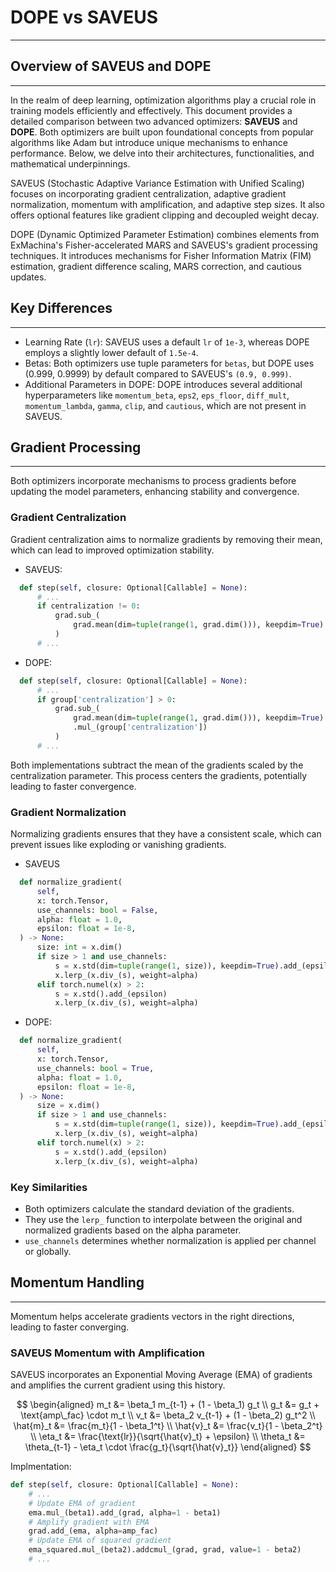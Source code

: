 # DOPE vs SAVEUS

---

## Overview of SAVEUS and DOPE

---

In the realm of deep learning, optimization algorithms play a crucial role in training models efficiently and effectively. This document provides a detailed comparison between two advanced optimizers: **SAVEUS** and **DOPE**. Both optimizers are built upon foundational concepts from popular algorithms like Adam but introduce unique mechanisms to enhance performance. Below, we delve into their architectures, functionalities, and mathematical underpinnings.

SAVEUS (Stochastic Adaptive Variance Estimation with Unified Scaling) focuses on incorporating gradient centralization, adaptive gradient normalization, momentum with amplification, and adaptive step sizes. It also offers optional features like gradient clipping and decoupled weight decay.

DOPE (Dynamic Optimized Parameter Estimation) combines elements from ExMachina's Fisher-accelerated MARS and SAVEUS's gradient processing techniques. It introduces mechanisms for Fisher Information Matrix (FIM) estimation, gradient difference scaling, MARS correction, and cautious updates.

## Key Differences

---

- Learning Rate (`lr`): SAVEUS uses a default `lr` of `1e-3`, whereas DOPE employs a slightly lower default of `1.5e-4`.
- Betas: Both optimizers use tuple parameters for `betas`, but DOPE uses (0.999, 0.9999) by default compared to SAVEUS's `(0.9, 0.999)`.
- Additional Parameters in DOPE: DOPE introduces several additional hyperparameters like `momentum_beta`, `eps2`, `eps_floor`, `diff_mult`, `momentum_lambda`, `gamma`, `clip`, and `cautious`, which are not present in SAVEUS.

## Gradient Processing

---

Both optimizers incorporate mechanisms to process gradients before updating the model parameters, enhancing stability and convergence.

### Gradient Centralization

Gradient centralization aims to normalize gradients by removing their mean, which can lead to improved optimization stability.

- SAVEUS:

```py
  def step(self, closure: Optional[Callable] = None):
      # ...
      if centralization != 0:
          grad.sub_(
              grad.mean(dim=tuple(range(1, grad.dim())), keepdim=True).mul_(centralization)
          )
      # ...
```

- DOPE:

```py
  def step(self, closure: Optional[Callable] = None):
      # ...
      if group['centralization'] > 0:
          grad.sub_(
              grad.mean(dim=tuple(range(1, grad.dim())), keepdim=True)
              .mul_(group['centralization'])
          )
      # ...
```

Both implementations subtract the mean of the gradients scaled by the centralization parameter. This process centers the gradients, potentially leading to faster convergence.

### Gradient Normalization

Normalizing gradients ensures that they have a consistent scale, which can prevent issues like exploding or vanishing gradients.

- SAVEUS

```py
  def normalize_gradient(
      self,
      x: torch.Tensor,
      use_channels: bool = False,
      alpha: float = 1.0,
      epsilon: float = 1e-8,
  ) -> None:
      size: int = x.dim()
      if size > 1 and use_channels:
          s = x.std(dim=tuple(range(1, size)), keepdim=True).add_(epsilon)
          x.lerp_(x.div_(s), weight=alpha)
      elif torch.numel(x) > 2:
          s = x.std().add_(epsilon)
          x.lerp_(x.div_(s), weight=alpha)
```

- DOPE:

```py
  def normalize_gradient(
      self,
      x: torch.Tensor,
      use_channels: bool = True,
      alpha: float = 1.0,
      epsilon: float = 1e-8,
  ) -> None:
      size = x.dim()
      if size > 1 and use_channels:
          s = x.std(dim=tuple(range(1, size)), keepdim=True).add_(epsilon)
          x.lerp_(x.div_(s), weight=alpha)
      elif torch.numel(x) > 2:
          s = x.std().add_(epsilon)
          x.lerp_(x.div_(s), weight=alpha)
```

### Key Similarities

- Both optimizers calculate the standard deviation of the gradients.
- They use the `lerp_` function to interpolate between the original and normalized gradients based on the alpha parameter.
- `use_channels` determines whether normalization is applied per channel or globally.

## Momentum Handling

---

Momentum helps accelerate gradients vectors in the right directions, leading to faster converging.

### SAVEUS Momentum with Amplification

SAVEUS incorporates an Exponential Moving Average (EMA) of gradients and amplifies the current gradient using this history.

$$
\begin{aligned}
m_t &= \beta_1 m_{t-1} + (1 - \beta_1) g_t \\
g_t &= g_t + \text{amp\_fac} \cdot m_t \\
v_t &= \beta_2 v_{t-1} + (1 - \beta_2) g_t^2 \\
\hat{m}_t &= \frac{m_t}{1 - \beta_1^t} \\
\hat{v}_t &= \frac{v_t}{1 - \beta_2^t} \\
\eta_t &= \frac{\text{lr}}{\sqrt{\hat{v}_t} + \epsilon} \\
\theta_t &= \theta_{t-1} - \eta_t \cdot \frac{g_t}{\sqrt{\hat{v}_t}}
\end{aligned}
$$

Implmentation:

```py
def step(self, closure: Optional[Callable] = None):
    # ...
    # Update EMA of gradient
    ema.mul_(beta1).add_(grad, alpha=1 - beta1)
    # Amplify gradient with EMA
    grad.add_(ema, alpha=amp_fac)
    # Update EMA of squared gradient
    ema_squared.mul_(beta2).addcmul_(grad, grad, value=1 - beta2)
    # ...
```
